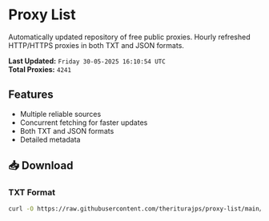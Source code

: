 # Proxy List

Automatically updated repository of free public proxies. Hourly refreshed HTTP/HTTPS proxies in both TXT and JSON formats.

**Last Updated:** `Friday 30-05-2025 16:10:54 UTC`  
**Total Proxies:** `4241`

## Features
- Multiple reliable sources
- Concurrent fetching for faster updates
- Both TXT and JSON formats
- Detailed metadata

## 📥 Download

### TXT Format
```bash
curl -O https://raw.githubusercontent.com/theriturajps/proxy-list/main/proxies.txt